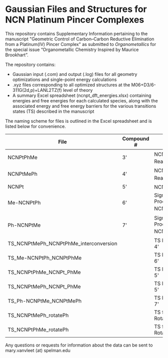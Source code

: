 # Gaussian Files and Structures for NCN Platinum Pincer Complexes

This repository contains Supplementary Information pertaining to the manuscript "Geometric Control of Carbon–Carbon Reductive Elimination from a Platinum(IV) Pincer Complex" as submitted to _Organometallics_ for the special issue “Organometallic Chemistry Inspired by Maurice Brookhart”.

The repository contains:
* Gaussian input (.com) and output (.log) files for all geometry optimizations and single-point energy calculations
* .xyz files corresponding to all optimized structures at the M06+D3/6-311G(2d,p)+LANL2TZ(f) level of theory
* A summary Excel spreadsheet (ncnpt_dft_energies.xlsx) containing energies and free energies for each calculated species, along with the associated energy and free energy barriers for the various transitions states (TS) described in the manuscript

The naming scheme for files is outlined in the Excel spreadsheet and is listed below for convenience.

| File         | Compound # | Description |
|--------------|------------|-------------|
| NCNPtPhMe   |      3'      |   NCNPtPh<sub>(ba)</sub>Me<sub>(ap)</sub><sup>+</sup> Reactant  |
| NCNPtMePh   |      4'      |   NCNPtMe<sub>(ba)</sub>Ph<sub>(ap)</sub><sup>+</sup> Reactant  |
| NCNPt   |      5'      |   NCNPt<sup>+</sup> Product  |
| Me-NCNPtPh   |      6'      |   Sigma-Agostic Product, Me-NCNPtPh<sub>(ba)</sub><sup>+</sup>       |
| Ph-NCNPtMe   |      7'      |   Sigma-Agostic Product, Ph-NCNPtMe<sub>(ba)</sub><sup>+</sup>       |
| TS_NCNPtMePh_NCNPtPhMe_interconversion   | |      TS between 3' and 4'            |
| TS_Me-NCNPtPh_NCNPtPhMe   | |      TS between 3' and 6'            |
| TS_NCNPtPhMe_NCNPt_PhMe   | |      TS between 3' and 5'            |
| TS_NCNPtMePh_NCNPt_PhMe   | |      TS between 4' and 5'            |
| TS_Ph-NCNPtMe_NCNPtMePh   | |      TS between 4' and 7'            |
| TS_NCNPtMePh_rotatePh   | |      TS for Phenyl Rotation in 3'            |
| TS_NCNPtPhMe_rotatePh   | |      TS for Phenyl Rotation in 4'            |


Any questions or requests for information about the data can be sent to mary.vanvleet (at) spelman.edu



